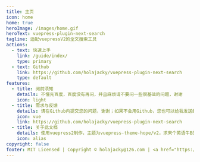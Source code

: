```yaml
---
title: 主页
icon: home
home: true
heroImage: /images/home.gif
heroText: vuepress-plugin-next-search
tagline: 适配vuepressV2的全文搜索工具
actions:
  - text: 快速上手
    link: /guide/index/
    type: primary
  - text: Github
    link: https://github.com/holajacky/vuepress-plugin-next-search
    type: default
features:
  - title: 阅前须知
    details: 不懂先百度，百度没有再问，并且麻烦请不要问一些很基础的问题，谢谢
    icon: light
  - title: 需求与反馈
    details: 请在Github内提交您的问题，谢谢；如果不会用Github，您也可以给我发送邮件寻求帮助
    icon: vue
    link: https://github.com/holajacky/vuepress-plugin-next-search
  - title: 关于此文档
    details: 使用vuepress2制作，主题为vuepress-theme-hope/v2，求来个英语牛B的帮忙搞下英文文档，要求：用爱发电
    icon: alias
copyright: false
footer: MIT Licensed | Copyright © holajacky@126.com | <a href="https://beian.miit.gov.cn/" target="_blank">浙ICP备2022017723号-1</a>
---
```

